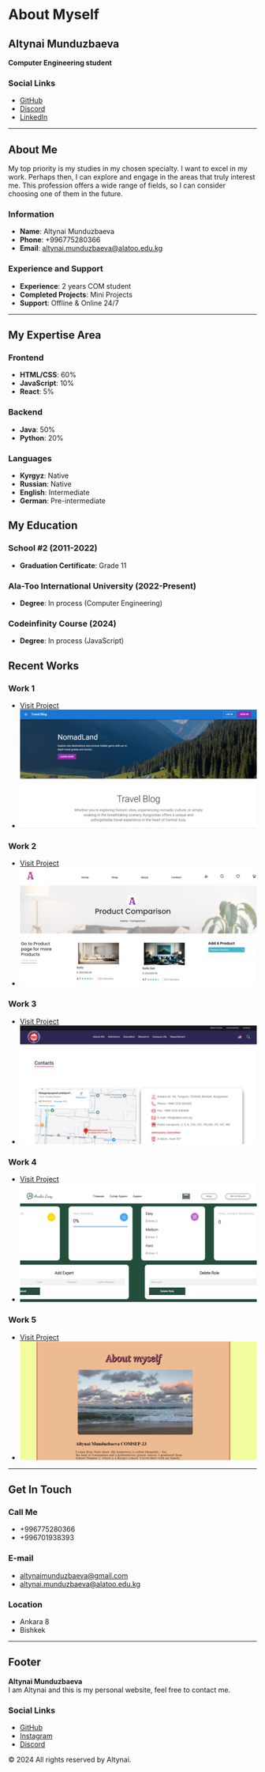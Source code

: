# About Myself

## Altynai Munduzbaeva
**Computer Engineering student**

### Social Links
- [GitHub](https://github.com/Altynaim6)
- [Discord](https://discord.com/channels/@me)
- [LinkedIn](https://www.linkedin.com/in/altynai-munduzbaeva-0a0385271/)

---

## About Me

My top priority is my studies in my chosen specialty. I want to excel in my work. Perhaps then, I can explore and engage in the areas that truly interest me. This profession offers a wide range of fields, so I can consider choosing one of them in the future.

### Information
- **Name**: Altynai Munduzbaeva
- **Phone**: +996775280366
- **Email**: altynai.munduzbaeva@alatoo.edu.kg

### Experience and Support
- **Experience**: 2 years COM student
- **Completed Projects**: Mini Projects
- **Support**: Offline & Online 24/7

---

## My Expertise Area

### Frontend
- **HTML/CSS**: 60%
- **JavaScript**: 10%
- **React**: 5%

### Backend
- **Java**: 50%
- **Python**: 20%

### Languages
- **Kyrgyz**: Native
- **Russian**: Native
- **English**: Intermediate
- **German**: Pre-intermediate

## My Education

### School #2 (2011-2022)
- **Graduation Certificate**: Grade 11

### Ala-Too International University (2022-Present)
- **Degree**: In process (Computer Engineering)

### Codeinfinity Course (2024)
- **Degree**: In process (JavaScript)

## Recent Works

### Work 1
- [Visit Project](https://altynaim6.github.io/nomadLand)
- ![Work 1](img/work1.png)

### Work 2
- [Visit Project](https://altynaim6.github.io/project/)
- ![Work 2](img/work2.png)

### Work 3
- [Visit Project](https://ala-too-page-frgegnhf9-altynais-projects-7b99892c.vercel.app)
- ![Work 3](img/work3.png)

### Work 4
- [Visit Project](https://github.com/alatooitclub/arab_recordings.git)
- ![Work 4](img/work4.png)

### Work 5
- [Visit Project](https://altynaim6.github.io/my-webpage/)
- ![Work 5](img/work5.png)

---

## Get In Touch

### Call Me
- +996775280366
- +996701938393

### E-mail
- altynaimunduzbaeva@gmail.com
- altynai.munduzbaeva@alatoo.edu.kg

### Location
- Ankara 8
- Bishkek

---

## Footer

**Altynai Munduzbaeva**  
I am Altynai and this is my personal website, feel free to contact me.

### Social Links
- [GitHub](https://github.com/Altynaim6)
- [Instagram](https://www.instagram.com/_munduzbaeva?igsh=MWJxMDAzZnE3dWhwbA==)
- [Discord](https://discord.com/channels/@me)

© 2024 All rights reserved by Altynai.

